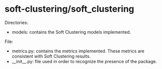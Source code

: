 # soft-clustering/soft_clustering

Directories:
- models: contains the Soft Clustering models implemented.

File:
- metrics.py: contains the metrics implemented. These metrics are consistent with Soft Clustering results.
- \_\_init\_\_.py: file used in order to recognize the presence of the package.
